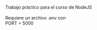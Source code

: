 Trabajo práctico para el curso de NodeJS<br/><br/>
Requiere un archivo .env con <br/>
    PORT = 5000<br/>


<div class="postman-run-button"
data-postman-action="collection/fork"
data-postman-var-1="23132364-fb4dd3d8-8ad6-485d-bdee-de57ba69b27f"
data-postman-collection-url="entityId=23132364-fb4dd3d8-8ad6-485d-bdee-de57ba69b27f&entityType=collection&workspaceId=94aecfd1-faa1-42d1-84f2-523812e89425"
data-postman-param="env%5BLOCALHOST%5D=W3sia2V5IjoiVVJMIiwidmFsdWUiOiJodHRwOi8vbG9jYWxob3N0OjUwMDAvIiwiZW5hYmxlZCI6dHJ1ZSwidHlwZSI6InRleHQifV0="></div>
<script type="text/javascript">
  (function (p,o,s,t,m,a,n) {
    !p[s] && (p[s] = function () { (p[t] || (p[t] = [])).push(arguments); });
    !o.getElementById(s+t) && o.getElementsByTagName("head")[0].appendChild((
      (n = o.createElement("script")),
      (n.id = s+t), (n.async = 1), (n.src = m), n
    ));
  }(window, document, "_pm", "PostmanRunObject", "https://run.pstmn.io/button.js"));
</script>